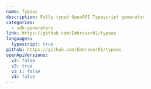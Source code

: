 ```yaml
---
name: Typoas
description: Fully typed OpenAPI Typescript generator
categories:
  - sdk-generators
link: https://github.com/Embraser01/typoas
languages:
  typescript: true
github: https://github.com/Embraser01/typoas
openApiVersions:
  v2: false
  v3: true
  v3_1: false
  v4: false
---
```

